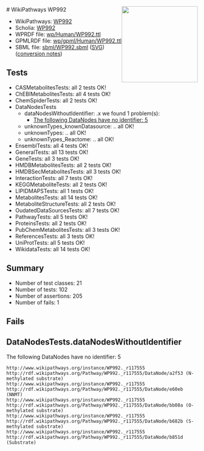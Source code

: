 <img style="float: right; width: 200px" src="../logo.png" />
# WikiPathways WP992

* WikiPathways: [WP992](https://identifiers.org/wikipathways:WP992)
* Scholia: [WP992](https://scholia.toolforge.org/wikipathways/WP992)
* WPRDF file: [wp/Human/WP992.ttl](../wp/Human/WP992.ttl)
* GPMLRDF file: [wp/gpml/Human/WP992.ttl](../wp/gpml/Human/WP992.ttl)
* SBML file: [sbml/WP992.sbml](../sbml/WP992.sbml) ([SVG](../sbml/WP992.svg)) ([conversion notes](../sbml/WP992.txt))

## Tests
* CASMetabolitesTests: all 2 tests OK!
* ChEBIMetabolitesTests: all 4 tests OK!
* ChemSpiderTests: all 2 tests OK!
* DataNodesTests
    * dataNodesWithoutIdentifier: .x we found 1 problem(s):
        * [The following DataNodes have no identifier: 5](#d2d32fa4)
    * unknownTypes_knownDatasource: .. all OK!
    * unknownTypes: .. all OK!
    * unknownTypes_Reactome: .. all OK!
* EnsemblTests: all 4 tests OK!
* GeneralTests: all 13 tests OK!
* GeneTests: all 3 tests OK!
* HMDBMetabolitesTests: all 2 tests OK!
* HMDBSecMetabolitesTests: all 3 tests OK!
* InteractionTests: all 7 tests OK!
* KEGGMetaboliteTests: all 2 tests OK!
* LIPIDMAPSTests: all 1 tests OK!
* MetabolitesTests: all 14 tests OK!
* MetaboliteStructureTests: all 2 tests OK!
* OudatedDataSourcesTests: all 7 tests OK!
* PathwayTests: all 5 tests OK!
* ProteinsTests: all 2 tests OK!
* PubChemMetabolitesTests: all 3 tests OK!
* ReferencesTests: all 3 tests OK!
* UniProtTests: all 5 tests OK!
* WikidataTests: all 14 tests OK!


## Summary

* Number of test classes: 21
* Number of tests: 102
* Number of assertions: 205
* Number of fails: 1

## Fails

<a name="d2d32fa4" />

## DataNodesTests.dataNodesWithoutIdentifier

The following DataNodes have no identifier: 5
```
http://www.wikipathways.org/instance/WP992._r117555 http://rdf.wikipathways.org/Pathway/WP992._r117555/DataNode/a2f53 (N-methylated substrate)
http://www.wikipathways.org/instance/WP992._r117555 http://rdf.wikipathways.org/Pathway/WP992._r117555/DataNode/e60eb (NNMT)
http://www.wikipathways.org/instance/WP992._r117555 http://rdf.wikipathways.org/Pathway/WP992._r117555/DataNode/bb08a (O-methylated substrate)
http://www.wikipathways.org/instance/WP992._r117555 http://rdf.wikipathways.org/Pathway/WP992._r117555/DataNode/b682b (S-methylated substrate)
http://www.wikipathways.org/instance/WP992._r117555 http://rdf.wikipathways.org/Pathway/WP992._r117555/DataNode/b851d (Substrate)
```

